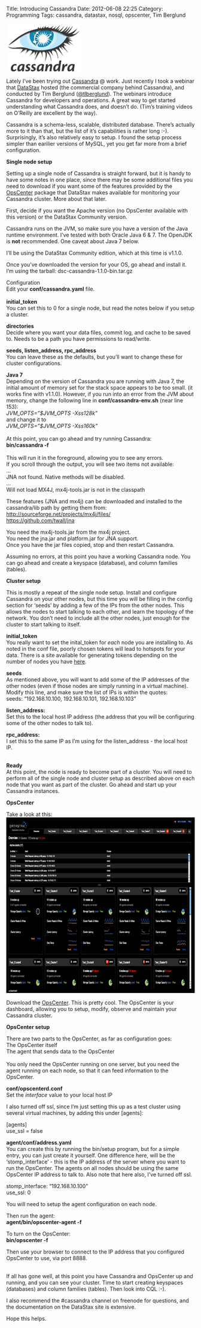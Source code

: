 Title: Introducing Cassandra
Date: 2012-06-08 22:25
Category: Programming
Tags: cassandra, datastax, nosql, opscenter, Tim Berglund

<p><img align="top" alt="Cassandra Logo" height="131" src="images/cassandra_logo.png" width="200"/></p>

<p>Lately I&#8217;ve been trying out <a href="http://cassandra.apache.org/" 
title="Cassandra" target="_blank">Cassandra</a> @ work. Just recently I took a 
webinar that <a href="http://www.datastax.com/" title="DataStax" 
target="_blank">DataStax</a> hosted (the commercial company behind Cassandra), 
and conducted by Tim Berglund (<a href="https://twitter.com/#!/tlberglund" 
title="twitter" target="_blank">@tlberglund</a>). The webinars introduce 
Cassandra for developers and operations. A great way to get started 
understanding what Cassandra does, and doesn&#8217;t do. (Tim&#8217;s 
training videos on O&#8217;Reilly are excellent by the way).</p> 

<p>Cassandra is a schema-less, scalable, distributed database. There&#8217;s
actually more to it than that, but the list of it&#8217;s capabilities is rather
long :-). Surprisingly, it&#8217;s also relatively easy to setup. I found the
setup process simpler than earilier versions of MySQL, yet you get far more from
a brief configuration.</p>

<p><strong>Single node setup</strong></p>

<p>Setting up a single node of Cassandra is straight forward, but it is handy to
have some notes in one place, since there may be some additional files you need
to download if you want some of the features provided by the <a
href="http://www.datastax.com/products/opscenter" title="OpsCenter"
target="_blank">OpsCenter</a> package that DataStax makes available for
monitoring your Cassandra cluster. More about that later.</p>

<p>First, decide if you want the Apache version (no OpsCenter available with
this version) or the DataStax Community version. </p>

<p>Cassandra runs on the JVM, so make sure you have a version of the Java
runtime environment. I&#8217;ve tested with both Oracle Java 6 &amp; 7. The
OpenJDK is <strong>not</strong> recommended. One caveat about Java 7 below.</p>

<p>I&#8217;ll be using the DataStax Community edition, which at this time is
v1.1.0.</p>

<p>Once you&#8217;ve downloaded the version for your OS, go ahead and install
it. I&#8217;m using the tarball: dsc-cassandra-1.1.0-bin.tar.gz </p>

<p><span>Configuration</span><br/>Edit your <strong>conf/cassandra.yaml</strong>
file.<br/><br/><strong>initial_token</strong><br/>You can set this to 0 for a
single node, but read the notes below if you setup a cluster. </p>

<p><strong>directories</strong><br/>Decide where you want your data files,
commit log, and cache to be saved to. Needs to be a path you have permissions to
read/write. </p>

<p><strong>seeds, listen_address, rpc_address</strong><br/>You can leave these
as the defaults, but you&#8217;ll want to change these for cluster
configurations.</p>

<p><strong>Java 7</strong><br/>Depending on the version of Cassandra you are
running with Java 7, the initial amount of memory set for the stack space
appears to be too small. (it works fine with v1.1.0). However, if you run into
an error from the JVM about memory, change the following line in
<strong>conf/cassandra-env.sh</strong> (near line
153):<br/><em>JVM_OPTS=&#8221;$JVM_OPTS -Xss128k&#8221;</em> <br/>and change it
to<br/><em>JVM_OPTS=&#8221;$JVM_OPTS -Xss160k&#8221; <br/></em><br/>At this
point, you can go ahead and try running Cassandra:<br/><strong>bin/cassandra
-f</strong> <br/><br/>This will run it in the foreground, allowing you to see
any errors. <br/>If you scroll through the output, you will see two items not
available:<br/>&#8230;<br/>JNA not found. Native methods will be
disabled.<br/>&#8230;<br/>Will not load MX4J, mx4j-tools.jar is not in the
classpath </p>

<p>These features (JNA and mx4j) can be downloaded and installed to the
cassandra/lib path by getting them from:<br/><a
href="http://sourceforge.net/projects/mx4j/files/" target="_blank"><a
href="http://sourceforge.net/projects/mx4j/files/"
target="_blank">http://sourceforge.net/projects/mx4j/files/</a><br/></a><a
href="https://github.com/twall/jna" target="_blank"><a
href="https://github.com/twall/jna"
target="_blank">https://github.com/twall/jna</a></a> </p>

<p>You need the mx4j-tools.jar from the mx4j project.<br/>You need the jna.jar
and platform.jar for JNA support.<br/>Once you have the jar files copied, stop
and then restart Cassandra.</p>

<p>Assuming no errors, at this point you have a working Cassandra node. You can
go ahead and create a keyspace (database), and column families (tables).</p>

<p><strong>Cluster setup</strong></p>

<p>This is mostly a repeat of the single node setup. Install and configure
Cassandra on your other nodes, but this time you will be filling in the config
section for &#8216;seeds&#8217; by adding a few of the IPs from the other nodes.
This allows the nodes to start talking to each other, and learn the topology of
the network. You don&#8217;t need to include all the other nodes, just enough
for the cluster to start talking to itself.</p>

<p><strong>initial_token</strong><br/>You really want to set the inital_token
for <em>each</em> node you are installing to. As noted in the conf file, poorly
chosen tokens will lead to hotspots for your data. There is a site available for
generating tokens depending on the number of nodes you have <a
href="http://rickbranson.com/tokenguy.html" title="Token Guy"
target="_blank">here</a>.</p>

<p><strong>seeds</strong><br/>As mentioned above, you will want to add some of
the IP addresses of the other nodes (even if those nodes are simply running in a
virtual machine). Modify this line, and make sure the list of IPs is within the
quotes:<br/>seeds: &#8220;192.168.10.100, 192.168.10.101,
192.168.10.103&#8221;</p>

<p><strong>listen_address:</strong><br/>Set this to the local host IP address
(the address that you will be configuring some of the other nodes to talk
to).</p>

<p><strong>rpc_address:</strong><br/>I set this to the same IP as I&#8217;m
using for the listen_address - the local host IP. </p>

<p><br/><strong>Ready</strong><br/>At this point, the node is ready to become
part of a cluster. You will need to perform all of the single node and cluster
setup as described above on each node that you want as part of the cluster. Go
ahead and start up your Cassandra instances.</p>
<p><strong>OpsCenter</strong></p>
<p>Take a look at this:<img alt="opscenter" height="468"
src="images/opsc-multi-cluster.jpg"
width="900"/></p>
<p>Download the <a href="http://www.datastax.com/products/opscenter"
title="OpsCenter" target="_blank">OpsCenter</a>. This is pretty cool. The
OpsCenter is your dashboard, allowing you to setup, modify, observe and maintain
your Cassandra cluster.</p>

<p><strong>OpsCenter setup</strong></p>

<p>There are two parts to the OpsCenter, as far as configuration goes:<br/>The
OpsCenter itself<br/>The agent that sends data to the OpsCenter<br/><br/>You
only need the OpsCenter running on one server, but you need the agent running on
each node, so that it can feed information to the OpsCenter.</p>

<p><strong>conf/opscenterd.conf</strong><br/>Set the <em>interface</em> value to
your local host IP</p>

<p>I also turned off ssl, since I&#8217;m just setting this up as a test cluster
using several virtual machines, by adding this under [agents]:</p>

<p>[agents]<br/>use_ssl = false </p>
<p><strong>agent/conf/address.yaml</strong><br/>You can create this by running
the bin/setup program, but for a simple entry, you can just create it yourself.
One difference here, will be the &#8216;stomp_interface&#8217; - this is the IP
address of the server where you want to run the OpsCenter. The agents on all
nodes should be using the same OpsCenter IP address to talk to. Also note that
here also, I&#8217;ve turned off ssl.</p>

<p>stomp_interface: &#8220;192.168.10.100&#8221;<br/>use_ssl: 0</p>

<p>You will need to setup the agent configuration on each node.</p>

<p>Then run the agent:<br/><strong>agent/bin/opscenter-agent -f</strong></p>

<p>To turn on the OpsCenter:<br/><strong>bin/opscenter -f</strong></p>

<p>Then use your browser to connect to the IP address that you configured
OpsCenter to use, via port 8888.</p>

<p><br/>If all has gone well, at this point you have Cassandra and OpsCenter up
and running, and you can see your cluster. Time to start creating keyspaces
(databases) and column families (tables). Then look into CQL :-).</p>

<p>I also recommend the #cassandra channel on freenode for questions, and the
documentation on the DataStax site is extensive.</p>

<p>Hope this helps.</p>


